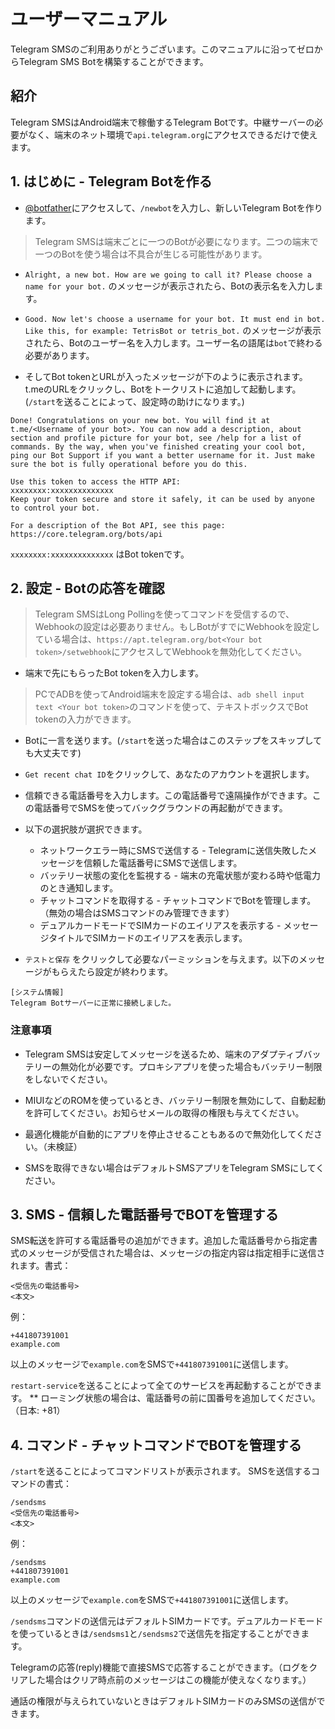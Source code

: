# ユーザーマニュアル
Telegram SMSのご利用ありがとうございます。このマニュアルに沿ってゼロからTelegram SMS Botを構築することができます。

## 紹介
Telegram SMSはAndroid端末で稼働するTelegram Botです。中継サーバーの必要がなく、端末のネット環境で`api.telegram.org`にアクセスできるだけで使えます。

## 1. はじめに - Telegram Botを作る

* [@botfather](https://t.me/botfather)にアクセスして、`/newbot`を入力し、新しいTelegram Botを作ります。

> Telegram SMSは端末ごとに一つのBotが必要になります。二つの端末で一つのBotを使う場合は不具合が生じる可能性があります。

* `Alright, a new bot. How are we going to call it? Please choose a name for your bot.` のメッセージが表示されたら、Botの表示名を入力します。

* `Good. Now let's choose a username for your bot. It must end in bot. Like this, for example: TetrisBot or tetris_bot.` のメッセージが表示されたら、Botのユーザー名を入力します。ユーザー名の語尾は`bot`で終わる必要があります。

* そしてBot tokenとURLが入ったメッセージが下のように表示されます。t.meのURLをクリックし、Botをトークリストに追加して起動します。(`/start`を送ることによって、設定時の助けになります。)

```
Done! Congratulations on your new bot. You will find it at t.me/<Username of your bot>. You can now add a description, about section and profile picture for your bot, see /help for a list of commands. By the way, when you've finished creating your cool bot, ping our Bot Support if you want a better username for it. Just make sure the bot is fully operational before you do this.

Use this token to access the HTTP API:
xxxxxxxx:xxxxxxxxxxxxxx
Keep your token secure and store it safely, it can be used by anyone to control your bot.

For a description of the Bot API, see this page: https://core.telegram.org/bots/api
```

`xxxxxxxx:xxxxxxxxxxxxxx` はBot tokenです。

## 2. 設定 - Botの応答を確認

> Telegram SMSはLong Pollingを使ってコマンドを受信するので、Webhookの設定は必要ありません。もしBotがすでにWebhookを設定している場合は、`https://apt.telegram.org/bot<Your bot token>/setwebhook`にアクセスしてWebhookを無効化してください。

* 端末で先にもらったBot tokenを入力します。

> PCでADBを使ってAndroid端末を設定する場合は、`adb shell input text <Your bot token>`のコマンドを使って、テキストボックスでBot tokenの入力ができます。

* Botに一言を送ります。(`/start`を送った場合はこのステップをスキップしても大丈夫です)

* `Get recent chat ID`をクリックして、あなたのアカウントを選択します。

* 信頼できる電話番号を入力します。この電話番号で遠隔操作ができます。この電話番号でSMSを使ってバックグラウンドの再起動ができます。

* 以下の選択肢が選択できます。
  * ネットワークエラー時にSMSで送信する - Telegramに送信失敗したメッセージを信頼した電話番号にSMSで送信します。
  * バッテリー状態の変化を監視する - 端末の充電状態が変わる時や低電力のとき通知します。
  * チャットコマンドを取得する - チャットコマンドでBotを管理します。（無効の場合はSMSコマンドのみ管理できます）
  * デュアルカードモードでSIMカードのエイリアスを表示する - メッセージタイトルでSIMカードのエイリアスを表示します。
* `テストと保存` をクリックして必要なパーミッションを与えます。以下のメッセージがもらえたら設定が終わります。

```
[システム情報]
Telegram Botサーバーに正常に接続しました。
```

### 注意事項
* Telegram SMSは安定してメッセージを送るため、端末のアダプティブバッテリーの無効化が必要です。プロキシアプリを使った場合もバッテリー制限をしないでください。

* MIUIなどのROMを使っているとき、バッテリー制限を無効にして、自動起動を許可してください。お知らせメールの取得の権限も与えてください。

* 最適化機能が自動的にアプリを停止させることもあるので無効化してください。（未検証）

* SMSを取得できない場合はデフォルトSMSアプリをTelegram SMSにしてください。

## 3. SMS - 信頼した電話番号でBOTを管理する
SMS転送を許可する電話番号の追加ができます。追加した電話番号から指定書式のメッセージが受信された場合は、メッセージの指定内容は指定相手に送信されます。書式：
```
<受信先の電話番号>
<本文>
```

例：

```
+441807391001
example.com
```

以上のメッセージで`example.com`をSMSで`+441807391001`に送信します。

`restart-service`を送ることによって全てのサービスを再起動することができます。
** ローミング状態の場合は、電話番号の前に国番号を追加してください。（日本: +81）

## 4. コマンド - チャットコマンドでBOTを管理する

`/start`を送ることによってコマンドリストが表示されます。
SMSを送信するコマンドの書式：

```
/sendsms
<受信先の電話番号>
<本文>
```
例：
```
/sendsms
+441807391001
example.com
```

以上のメッセージで`example.com`をSMSで`+441807391001`に送信します。

`/sendsms`コマンドの送信元はデフォルトSIMカードです。デュアルカードモードを使っているときは`/sendsms1`と`/sendsms2`で送信先を指定することができます。

Telegramの応答(reply)機能で直接SMSで応答することができます。（ログをクリアした場合はクリア時点前のメッセージはこの機能が使えなくなります。）

通話の権限が与えられていないときはデフォルトSIMカードのみSMSの送信ができます。